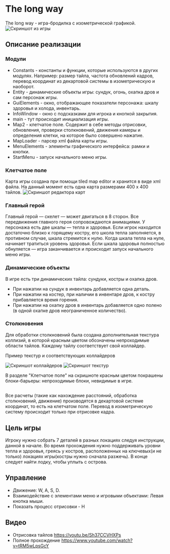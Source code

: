 # The long way

The long way - игра-бродилка с изометрической графикой.
![Скриншот из игры](data/screenshots/screenshot1.png "Скриншот из игры")


## Описание реализации

### Модули
 - Constants - константы и функции, которые используются в других модулях. Например: размер тайла, частота обновлений кадров, перевод координат из декартовой системы в изометрическую и наоборот.
 - Entity - динамические объекты игры: сундук, огонь, охапка дров и сам персонаж игры.
 - GuiElements - окно, отображающее показатели персонажа: шкалу здоровья и холода, инвентарь.
 - InfoWindow - окно с подсказками для игрока и кнопкой закрытия.
 - main - тут происходит инициализация игры.
 - Map2 - клетчатое поле. Содержит в себе методы отрисовки, обновления, проверки столкновений, движения камеры и определения клетки, на которое было совершено нажатие.
 - MapLoader - парсер xml файла карты игры.
 - MenuElements - элементы графического интерфейса: рамки и кнопки.
 - StartMenu - запуск начального меню игры.
 

### Клетчатое поле
Карта игры создана при помощи tiled map editor и хранится в виде xml файла. На данный момент есть одна карта размерами 400 x 400 тайлов.
![Скриншот редактора карт](data/screenshots/mapeditor.png "Скриншот редактора карт")

### Главный герой
Главный герой — скелет — может двигаться в 8 сторон. Все передвижения главного героя сопровождаются анимациями. У персонажа есть две шкалы — тепла и здоровья. Если игрок находится достаточно близко к горящему костру, его школа тепла заполняется, в противном случае, шкала стремится к нулю. Когда шкала тепла на нуле, начинает тратиться уровень здоровья. Если шкала здоровья полностью обнуляется — игра заканчивается и происходит запуск начального меню игры.

### Динамические объекты
В игре есть три динамических тайла: сундуки, костры и охапка дров.
 - При нажатии на сундук в инвентарь добавляется одна деталь.
 - При нажатии на костер, при наличии в инвентаре дров, к костру прибавляется время горения.
 - При нажатии на охапку дров в инвентарь добавляется одно полено (в одной охапке дров неограниченное количество).
 
### Столкновения
Для обработки столкновений была создана дополнительная текстура коллизий, в которой красным цветом обозначены непроходимые области тайлов. Каждому тайлу соответствует свой коллайдер.

Пример текстур и соответствующих коллайдеров

![Скриншот коллайдеров](data/screenshots/chestcolliders.png "Скриншот части текстуры коллизий") ![Скриншот текстур](data/screenshots/chesttextures.png "Скриншот части карты текстур")

В разделе "Клетчатое поле" на скришноте красным цветом покрашены блоки-барьеры: непроходимые блоки, невидимые в игре.

## 
Все расчеты (такие как нахождение расстояний, обработка столкновений, движение) производятся в декартовой системе координат, то есть на клетчатом поле. Перевод в изометрическую систему происходит только при отрисовке кадра.
 
## Цель игры
Игроку нужно собрать 7 деталей в разных локациях следуя инструкции, данной в начале. Во время прохождения нужно поддерживать уровни тепла и здоровья, греясь у костров, расположенных на ключевых(и не только) локациях игры(костры нужно сначала разжечь). В конце следует найти лодку, чтобы уплыть с острова.

## Управление
 - Движение: W, A, S, D.
 - Взаимодействие с элементами меню и игровыми объектами: Левая кнопка мыши.
 - Показать процесс отрисовки - H
 
## Видео
 - Отрисовка тайлов https://youtu.be/Sh37CCVHXPs
 - Полное прохождение https://www.youtube.com/watch?v=tRM5wLpsGcY
